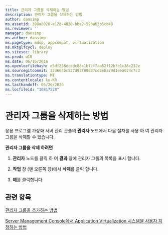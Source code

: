 ```yaml
---
title: 관리자 그룹을 삭제하는 방법
description: 관리자 그룹을 삭제하는 방법
author: dansimp
ms.assetid: 398a8028-e128-4020-bbe2-59ba63b5cd48
ms.reviewer: ''
manager: dansimp
ms.author: dansimp
ms.pagetype: mdop, appcompat, virtualization
ms.mktglfcycl: deploy
ms.sitesec: library
ms.prod: w10
ms.date: 06/16/2016
ms.openlocfilehash: e3df238ecedc88c1b7cf7aa52f12bfe1c36c232e
ms.sourcegitcommit: 354664bc527d93f80687cd2eba70d1eea024c7c3
ms.translationtype: MT
ms.contentlocale: ko-KR
ms.lasthandoff: 06/26/2020
ms.locfileid: "10817528"
---
```

# 관리자 그룹을 삭제하는 방법


응용 프로그램 가상화 서버 관리 콘솔의 **관리자** 노드에서 다음 절차를 사용 하 여 관리자 그룹을 삭제할 수 있습니다.

**관리자 그룹을 삭제 하려면**

1.  **관리자** 노드를 클릭 하 여 **결과** 창에 관리자 그룹의 목록을 표시 합니다.

2.  **작업** 창 (맨 오른쪽 창)에서 **삭제**를 클릭 합니다.

3.  **예**를 클릭합니다.

## 관련 항목


[관리자 그룹을 추가하는 방법](how-to-add-an-administrator-group.md)

[Server Management Console에서 Application Virtualization 시스템을 사용자 지정하는 방법](how-to-customize-an-application-virtualization-system-in-the-server-management-console.md)

 

 






